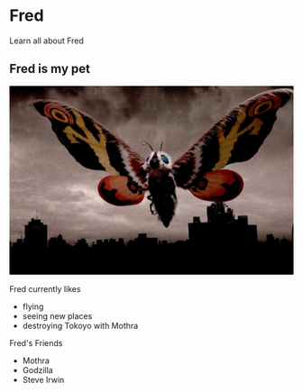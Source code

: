 # Fred
Learn all about Fred

## Fred is my pet
![alt text](https://github.com/JZenk/fred/blob/master/fred.jpg "Current image of Fred")

Fred currently likes
- flying
- seeing new places
- destroying Tokoyo with Mothra

Fred's Friends
- Mothra
- Godzilla
- Steve Irwin
